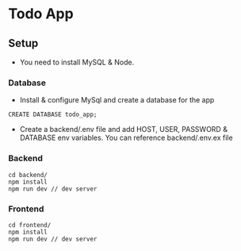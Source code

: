# Todo App

## Setup

- You need to install MySQL & Node.

### Database

- Install & configure MySql and create a database for the app
```
CREATE DATABASE todo_app;
```
- Create a backend/.env file and add HOST, USER, PASSWORD & DATABASE env variables. You can reference backend/.env.ex file

### Backend


```
cd backend/
npm install
npm run dev // dev server
```

### Frontend


```
cd frontend/
npm install
npm run dev // dev server
```
